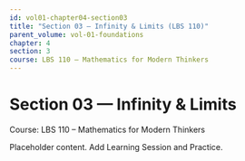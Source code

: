 ```yaml
---
id: vol01-chapter04-section03
title: "Section 03 — Infinity & Limits (LBS 110)"
parent_volume: vol-01-foundations
chapter: 4
section: 3
course: LBS 110 – Mathematics for Modern Thinkers
---
```


# Section 03 — Infinity & Limits
Course: LBS 110 – Mathematics for Modern Thinkers

Placeholder content. Add Learning Session and Practice.

